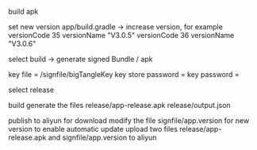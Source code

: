 build apk

   set new version
     app/build.gradle  ->  increase version, for example
             versionCode 35
             versionName "V3.0.5"
             versionCode 36
             versionName "V3.0.6"

  select build -> generate signed Bundle / apk

  key file = /signfile/bigTangleKey
  key store  password =
  key password =


select release

  build generate the files release/app-release.apk release/output.json

publish to aliyun for download
    modify the file  signfile/app.version for new version to enable automatic update
    upload  two files  release/app-release.apk  and signfile/app.version  to aliyun
